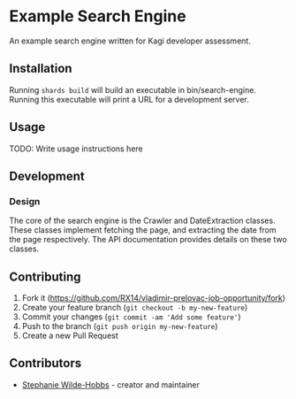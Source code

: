 # Example Search Engine

An example search engine written for Kagi developer assessment.

## Installation

Running `shards build` will build an executable in bin/search-engine.
Running this executable will print a URL for a development server.

## Usage

TODO: Write usage instructions here

## Development

### Design

The core of the search engine is the Crawler and DateExtraction classes. These
classes implement fetching the page, and extracting the date from the page respectively.
The API documentation provides details on these two classes.

## Contributing

1. Fork it (<https://github.com/RX14/vladimir-prelovac-job-opportunity/fork>)
2. Create your feature branch (`git checkout -b my-new-feature`)
3. Commit your changes (`git commit -am 'Add some feature'`)
4. Push to the branch (`git push origin my-new-feature`)
5. Create a new Pull Request

## Contributors

- [Stephanie Wilde-Hobbs](https://github.com/RX14) - creator and maintainer
